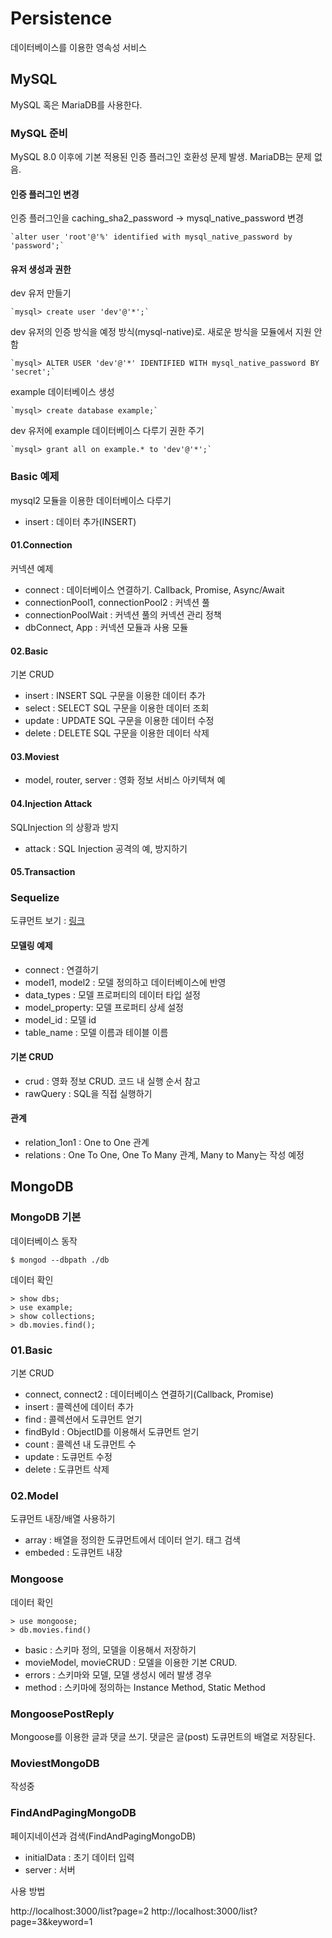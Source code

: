 # Persistence

데이터베이스를 이용한 영속성 서비스

## MySQL

MySQL 혹은 MariaDB를 사용한다.

### MySQL 준비

MySQL 8.0 이후에 기본 적용된 인증 플러그인 호환성 문제 발생. MariaDB는 문제 없음.

#### 인증 플러그인 변경

인증 플러그인을 caching_sha2_password -> mysql_native_password 변경

    `alter user 'root'@'%' identified with mysql_native_password by 'password';`

#### 유저 생성과 권한

dev 유저 만들기

    `mysql> create user 'dev'@'*';`

dev 유저의 인증 방식을 예정 방식(mysql-native)로. 새로운 방식을 모듈에서 지원 안함

    `mysql> ALTER USER 'dev'@'*' IDENTIFIED WITH mysql_native_password BY 'secret';`

example 데이터베이스 생성

    `mysql> create database example;`

dev 유저에 example 데이터베이스 다루기 권한 주기

    `mysql> grant all on example.* to 'dev'@'*';`

### Basic 예제

mysql2 모듈을 이용한 데이터베이스 다루기

- insert : 데이터 추가(INSERT)

#### 01.Connection

커넥션 예제

- connect : 데이터베이스 연결하기. Callback, Promise, Async/Await
- connectionPool1, connectionPool2 : 커넥션 풀
- connectionPoolWait : 커넥션 풀의 커넥션 관리 정책
- dbConnect, App : 커넥션 모듈과 사용 모듈

#### 02.Basic

기본 CRUD

- insert : INSERT SQL 구문을 이용한 데이터 추가
- select : SELECT SQL 구문을 이용한 데이터 조회
- update : UPDATE SQL 구문을 이용한 데이터 수정
- delete : DELETE SQL 구문을 이용한 데이터 삭제

#### 03.Moviest

- model, router, server : 영화 정보 서비스 아키텍쳐 예


#### 04.Injection Attack

SQLInjection 의 상황과 방지

- attack : SQL Injection 공격의 예, 방지하기

#### 05.Transaction

### Sequelize

도큐먼트 보기 : [링크](http://docs.sequelizejs.com)

#### 모델링 예제


- connect : 연결하기
- model1, model2 : 모델 정의하고 데이터베이스에 반영
- data_types : 모델 프로퍼티의 데이터 타입 설정
- model_property: 모델 프로퍼티 상세 설정
- model_id : 모델 id
- table_name : 모델 이름과 테이블 이름

#### 기본 CRUD

- crud : 영화 정보 CRUD. 코드 내 실행 순서 참고
- rawQuery : SQL을 직접 실행하기

#### 관계

- relation_1on1 : One to One 관계
- relations : One To One, One To Many 관계, Many to Many는 작성 예정

## MongoDB

### MongoDB 기본

데이터베이스 동작

`$ mongod --dbpath ./db`

데이터 확인

```` 
> show dbs;
> use example;
> show collections;
> db.movies.find();
````

### 01.Basic

기본 CRUD

- connect, connect2 : 데이터베이스 연결하기(Callback, Promise)
- insert : 콜렉션에 데이터 추가
- find : 콜렉션에서 도큐먼트 얻기
- findById : ObjectID를 이용해서 도큐먼트 얻기
- count : 콜렉션 내 도큐먼트 수
- update : 도큐먼트 수정
- delete : 도큐먼트 삭제

### 02.Model

도큐먼트 내장/배열 사용하기

- array : 배열을 정의한 도큐먼트에서 데이터 얻기. 태그 검색
- embeded : 도큐먼트 내장

### Mongoose

데이터 확인
````
> use mongoose;
> db.movies.find()
````
- basic : 스키마 정의, 모델을 이용해서 저장하기
- movieModel, movieCRUD : 모델을 이용한 기본 CRUD. 
- errors : 스키마와 모델, 모델 생성시 에러 발생 경우
- method : 스키마에 정의하는 Instance Method, Static Method

### MongoosePostReply

Mongoose를 이용한 글과 댓글 쓰기. 댓글은 글(post) 도큐먼트의 배열로 저장된다.

### MoviestMongoDB

작성중


### FindAndPagingMongoDB

페이지네이션과 검색(FindAndPagingMongoDB)

- initialData : 초기 데이터 입력
- server : 서버

사용 방법

http://localhost:3000/list?page=2
http://localhost:3000/list?page=3&keyword=1
